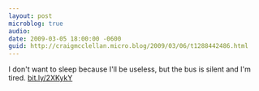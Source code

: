 ```yaml
---
layout: post
microblog: true
audio: 
date: 2009-03-05 18:00:00 -0600
guid: http://craigmcclellan.micro.blog/2009/03/06/t1288442486.html
---
```

I don't want to sleep because I'll be useless, but the bus is silent and I'm tired. 
[bit.ly/2XKykY](http://bit.ly/2XKykY)
